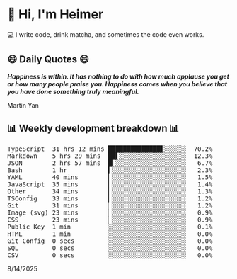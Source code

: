 # 👋 Hi, I'm Heimer

💻 I write code, drink matcha, and sometimes the code even works.

## 😄 Daily Quotes 😄

_**Happiness is within. It has nothing to do with how much applause you get or how many people praise you. Happiness comes when you believe that you have done something truly meaningful.**_

Martin Yan



## 📊 Weekly development breakdown 📊

<pre>TypeScript  31 hrs 12 mins ██████████████▋░░░░░░  70.2%
Markdown    5 hrs 29 mins  ██▌░░░░░░░░░░░░░░░░░░  12.3%
JSON        2 hrs 57 mins  █▍░░░░░░░░░░░░░░░░░░░   6.7%
Bash        1 hr           ▍░░░░░░░░░░░░░░░░░░░░   2.3%
YAML        40 mins        ▎░░░░░░░░░░░░░░░░░░░░   1.5%
JavaScript  35 mins        ▎░░░░░░░░░░░░░░░░░░░░   1.4%
Other       34 mins        ▎░░░░░░░░░░░░░░░░░░░░   1.3%
TSConfig    33 mins        ▎░░░░░░░░░░░░░░░░░░░░   1.2%
Git         31 mins        ▏░░░░░░░░░░░░░░░░░░░░   1.2%
Image (svg) 23 mins        ▏░░░░░░░░░░░░░░░░░░░░   0.9%
CSS         23 mins        ▏░░░░░░░░░░░░░░░░░░░░   0.9%
Public Key  1 min          ░░░░░░░░░░░░░░░░░░░░░   0.1%
HTML        1 min          ░░░░░░░░░░░░░░░░░░░░░   0.0%
Git Config  0 secs         ░░░░░░░░░░░░░░░░░░░░░   0.0%
SQL         0 secs         ░░░░░░░░░░░░░░░░░░░░░   0.0%
CSV         0 secs         ░░░░░░░░░░░░░░░░░░░░░   0.0%</pre>

8/14/2025